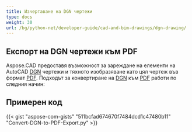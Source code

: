 ```yaml
---
title: Изчертаване на DGN чертежи
type: docs
weight: 30
url: /bg/python-net/developer-guide/cad-and-bim-drawings/dgn-drawing/
---
```


## **Експорт на DGN чертежи към PDF**

Aspose.CAD предоставя възможност за зареждане на елементи на AutoCAD [DGN](https://docs.fileformat.com/cad/dgn/) чертежи и тяхното изобразяване като цял чертеж във формат [PDF](https://docs.fileformat.com/pdf/). Подходът за конвертиране на [DGN](https://docs.fileformat.com/cad/dgn/) към [PDF](https://docs.fileformat.com/pdf/) работи по следния начин:

## Примерен код

{{< gist "aspose-com-gists" "511bcfad674670f7484dcd1c47480b11" "Convert-DGN-to-PDF-Export.py" >}}
